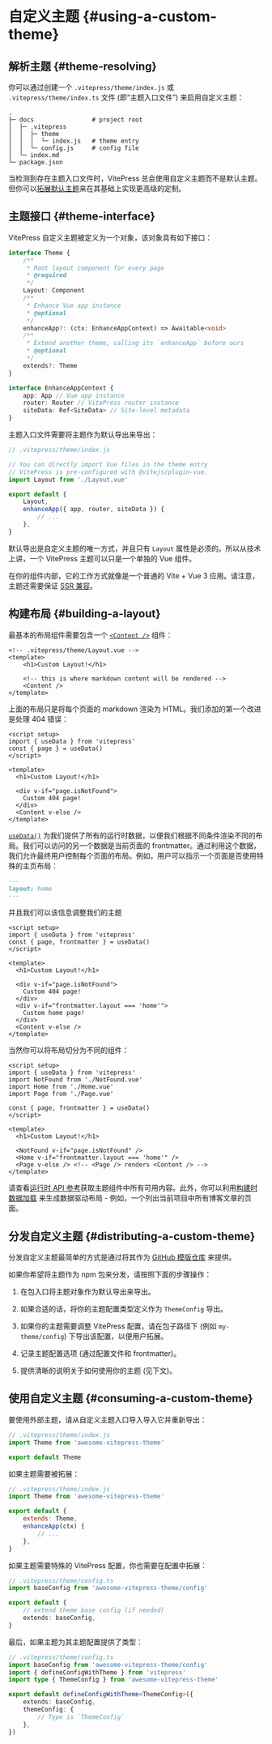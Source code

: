 # 自定义主题 {#using-a-custom-theme}

## 解析主题 {#theme-resolving}

你可以通过创建一个 `.vitepress/theme/index.js` 或 `.vitepress/theme/index.ts` 文件 (即“主题入口文件”) 来启用自定义主题：

```
.
├─ docs                # project root
│  ├─ .vitepress
│  │  ├─ theme
│  │  │  └─ index.js   # theme entry
│  │  └─ config.js     # config file
│  └─ index.md
└─ package.json
```

当检测到存在主题入口文件时，VitePress 总会使用自定义主题而不是默认主题。但你可以[拓展默认主题](./extending-default-theme)来在其基础上实现更高级的定制。

## 主题接口 {#theme-interface}

VitePress 自定义主题被定义为一个对象，该对象具有如下接口：

```ts
interface Theme {
	/**
	 * Root layout component for every page
	 * @required
	 */
	Layout: Component
	/**
	 * Enhance Vue app instance
	 * @optional
	 */
	enhanceApp?: (ctx: EnhanceAppContext) => Awaitable<void>
	/**
	 * Extend another theme, calling its `enhanceApp` before ours
	 * @optional
	 */
	extends?: Theme
}

interface EnhanceAppContext {
	app: App // Vue app instance
	router: Router // VitePress router instance
	siteData: Ref<SiteData> // Site-level metadata
}
```

主题入口文件需要将主题作为默认导出来导出：

```js
// .vitepress/theme/index.js

// You can directly import Vue files in the theme entry
// VitePress is pre-configured with @vitejs/plugin-vue.
import Layout from './Layout.vue'

export default {
	Layout,
	enhanceApp({ app, router, siteData }) {
		// ...
	},
}
```

默认导出是自定义主题的唯一方式，并且只有 `Layout` 属性是必须的。所以从技术上讲，一个 VitePress 主题可以只是一个单独的 Vue 组件。

在你的组件内部，它的工作方式就像是一个普通的 Vite + Vue 3 应用。请注意，主题还需要保证 [SSR 兼容](./ssr-compat)。

## 构建布局 {#building-a-layout}

最基本的布局组件需要包含一个 [`<Content />`](../vitepress/runtime-api#content) 组件：

```vue
<!-- .vitepress/theme/Layout.vue -->
<template>
	<h1>Custom Layout!</h1>

	<!-- this is where markdown content will be rendered -->
	<Content />
</template>
```

上面的布局只是将每个页面的 markdown 渲染为 HTML。我们添加的第一个改进是处理 404 错误：

```vue{1-4,9-12}
<script setup>
import { useData } from 'vitepress'
const { page } = useData()
</script>

<template>
  <h1>Custom Layout!</h1>

  <div v-if="page.isNotFound">
    Custom 404 page!
  </div>
  <Content v-else />
</template>
```

[`useData()`](../vitepress/runtime-api#usedata) 为我们提供了所有的运行时数据，以便我们根据不同条件渲染不同的布局。我们可以访问的另一个数据是当前页面的 frontmatter。通过利用这个数据，我们允许最终用户控制每个页面的布局。例如，用户可以指示一个页面是否使用特殊的主页布局：

```md
---
layout: home
---
```

并且我们可以该信息调整我们的主题

```vue{3,12-14}
<script setup>
import { useData } from 'vitepress'
const { page, frontmatter } = useData()
</script>

<template>
  <h1>Custom Layout!</h1>

  <div v-if="page.isNotFound">
    Custom 404 page!
  </div>
  <div v-if="frontmatter.layout === 'home'">
    Custom home page!
  </div>
  <Content v-else />
</template>
```

当然你可以将布局切分为不同的组件：

```vue{3-5,12-15}
<script setup>
import { useData } from 'vitepress'
import NotFound from './NotFound.vue'
import Home from './Home.vue'
import Page from './Page.vue'

const { page, frontmatter } = useData()
</script>

<template>
  <h1>Custom Layout!</h1>

  <NotFound v-if="page.isNotFound" />
  <Home v-if="frontmatter.layout === 'home'" />
  <Page v-else /> <!-- <Page /> renders <Content /> -->
</template>
```

请查看[运行时 API 参考](../vitepress/runtime-api)获取主题组件中所有可用内容。此外，你可以利用[构建时数据加载](./data-loading) 来生成数据驱动布局 - 例如，一个列出当前项目中所有博客文章的页面。

## 分发自定义主题 {#distributing-a-custom-theme}

分发自定义主题最简单的方式是通过将其作为 [GitHub 模版仓库](https://docs.github.com/en/repositories/creating-and-managing-repositories/creating-a-template-repository) 来提供。

如果你希望将主题作为 npm 包来分发，请按照下面的步骤操作：

1. 在包入口将主题对象作为默认导出来导出。

2. 如果合适的话，将你的主题配置类型定义作为 `ThemeConfig` 导出。

3. 如果你的主题需要调整 VitePress 配置，请在包子路径下 (例如 `my-theme/config`) 下导出该配置，以便用户拓展。

4. 记录主题配置选项 (通过配置文件和 frontmatter)。

5. 提供清晰的说明关于如何使用你的主题 (见下文)。

## 使用自定义主题 {#consuming-a-custom-theme}

要使用外部主题，请从自定义主题入口导入导入它并重新导出：

```js
// .vitepress/theme/index.js
import Theme from 'awesome-vitepress-theme'

export default Theme
```

如果主题需要被拓展：

```js
// .vitepress/theme/index.js
import Theme from 'awesome-vitepress-theme'

export default {
	extends: Theme,
	enhanceApp(ctx) {
		// ...
	},
}
```

如果主题需要特殊的 VitePress 配置，你也需要在配置中拓展：

```ts
// .vitepress/theme/config.ts
import baseConfig from 'awesome-vitepress-theme/config'

export default {
	// extend theme base config (if needed)
	extends: baseConfig,
}
```

最后，如果主题为其主题配置提供了类型：

```ts
// .vitepress/theme/config.ts
import baseConfig from 'awesome-vitepress-theme/config'
import { defineConfigWithTheme } from 'vitepress'
import type { ThemeConfig } from 'awesome-vitepress-theme'

export default defineConfigWithTheme<ThemeConfig>({
	extends: baseConfig,
	themeConfig: {
		// Type is `ThemeConfig`
	},
})
```
